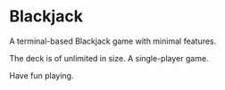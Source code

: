 # Blackjack
A terminal-based Blackjack game with minimal features.

The deck is of unlimited in size. 
A single-player game.

Have fun playing.
